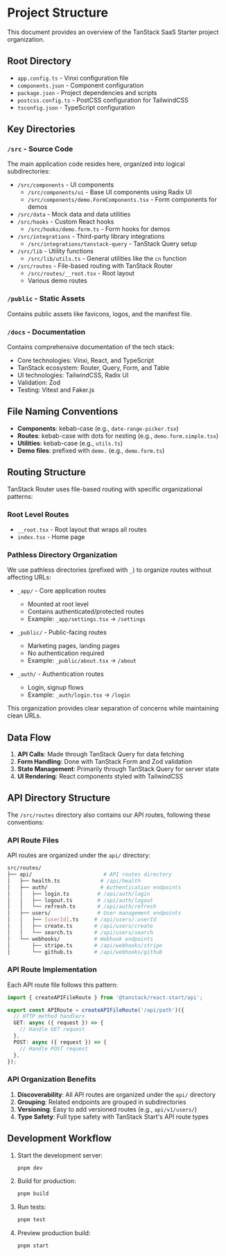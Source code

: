 # Project Structure

This document provides an overview of the TanStack SaaS Starter project organization.

## Root Directory

- `app.config.ts` - Vinxi configuration file
- `components.json` - Component configuration
- `package.json` - Project dependencies and scripts
- `postcss.config.ts` - PostCSS configuration for TailwindCSS
- `tsconfig.json` - TypeScript configuration

## Key Directories

### `/src` - Source Code

The main application code resides here, organized into logical subdirectories:

- `/src/components` - UI components
  - `/src/components/ui` - Base UI components using Radix UI
  - `/src/components/demo.FormComponents.tsx` - Form components for demos
- `/src/data` - Mock data and data utilities
- `/src/hooks` - Custom React hooks
  - `/src/hooks/demo.form.ts` - Form hooks for demos
- `/src/integrations` - Third-party library integrations
  - `/src/integrations/tanstack-query` - TanStack Query setup
- `/src/lib` - Utility functions
  - `/src/lib/utils.ts` - General utilities like the `cn` function
- `/src/routes` - File-based routing with TanStack Router
  - `/src/routes/__root.tsx` - Root layout
  - Various demo routes

### `/public` - Static Assets

Contains public assets like favicons, logos, and the manifest file.

### `/docs` - Documentation

Contains comprehensive documentation of the tech stack:

- Core technologies: Vinxi, React, and TypeScript
- TanStack ecosystem: Router, Query, Form, and Table
- UI technologies: TailwindCSS, Radix UI
- Validation: Zod
- Testing: Vitest and Faker.js

## File Naming Conventions

- **Components**: kebab-case (e.g., `date-range-picker.tsx`)
- **Routes**: kebab-case with dots for nesting (e.g., `demo.form.simple.tsx`)
- **Utilities**: kebab-case (e.g., `utils.ts`)
- **Demo files**: prefixed with `demo.` (e.g., `demo.form.ts`)

## Routing Structure

TanStack Router uses file-based routing with specific organizational patterns:

### Root Level Routes

- `__root.tsx` - Root layout that wraps all routes
- `index.tsx` - Home page

### Pathless Directory Organization

We use pathless directories (prefixed with `_`) to organize routes without affecting URLs:

- `_app/` - Core application routes

  - Mounted at root level
  - Contains authenticated/protected routes
  - Example: `_app/settings.tsx` → `/settings`

- `_public/` - Public-facing routes

  - Marketing pages, landing pages
  - No authentication required
  - Example: `_public/about.tsx` → `/about`

- `_auth/` - Authentication routes
  - Login, signup flows
  - Example: `_auth/login.tsx` → `/login`

This organization provides clear separation of concerns while maintaining clean URLs.

## Data Flow

1. **API Calls**: Made through TanStack Query for data fetching
2. **Form Handling**: Done with TanStack Form and Zod validation
3. **State Management**: Primarily through TanStack Query for server state
4. **UI Rendering**: React components styled with TailwindCSS

## API Directory Structure

The `/src/routes` directory also contains our API routes, following these conventions:

### API Route Files

API routes are organized under the `api/` directory:

```sh
src/routes/
├── api/                       # API routes directory
│   ├── health.ts             # /api/health
│   ├── auth/                 # Authentication endpoints
│   │   ├── login.ts         # /api/auth/login
│   │   ├── logout.ts        # /api/auth/logout
│   │   └── refresh.ts       # /api/auth/refresh
│   ├── users/               # User management endpoints
│   │   ├── [userId].ts     # /api/users/:userId
│   │   ├── create.ts       # /api/users/create
│   │   └── search.ts       # /api/users/search
│   └── webhooks/           # Webhook endpoints
│       ├── stripe.ts       # /api/webhooks/stripe
│       └── github.ts       # /api/webhooks/github
```

### API Route Implementation

Each API route file follows this pattern:

```ts
import { createAPIFileRoute } from '@tanstack/react-start/api';

export const APIRoute = createAPIFileRoute('/api/path')({
  // HTTP method handlers
  GET: async ({ request }) => {
    // Handle GET request
  },
  POST: async ({ request }) => {
    // Handle POST request
  },
});
```

### API Organization Benefits

1. **Discoverability**: All API routes are organized under the `api/` directory
2. **Grouping**: Related endpoints are grouped in subdirectories
3. **Versioning**: Easy to add versioned routes (e.g., `api/v1/users/`)
4. **Type Safety**: Full type safety with TanStack Start's API route types

## Development Workflow

1. Start the development server:

   ```bash
   pnpm dev
   ```

2. Build for production:

   ```bash
   pnpm build
   ```

3. Run tests:

   ```bash
   pnpm test
   ```

4. Preview production build:

   ```bash
   pnpm start
   ```
